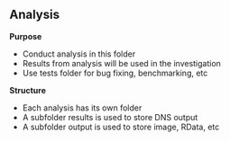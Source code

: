 ## Analysis

**Purpose**
* Conduct analysis in this folder
* Results from analysis will be used in the investigation
* Use tests folder for bug fixing, benchmarking, etc

**Structure**
* Each analysis has its own folder
* A subfolder results is used to store DNS output
* A subfolder output is used to store image, RData, etc
